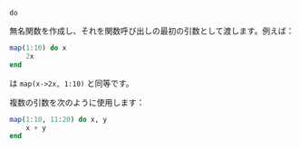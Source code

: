 ```
do
```

無名関数を作成し、それを関数呼び出しの最初の引数として渡します。例えば：

```julia
map(1:10) do x
    2x
end
```

は `map(x->2x, 1:10)` と同等です。

複数の引数を次のように使用します：

```julia
map(1:10, 11:20) do x, y
    x + y
end
```
